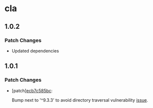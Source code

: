 # cla

## 1.0.2

### Patch Changes

- Updated dependencies

## 1.0.1

### Patch Changes

- [patch][ecb7c585bc](https://bitbucket.org/atlassian/atlassian-frontend/commits/ecb7c585bc):

  Bump next to '^9.3.3' to avoid directory traversal vulnerability [issue](https://atlassian.sourceclear.io/workspaces/100tz9Q/issues/vulnerabilities/32720313).

